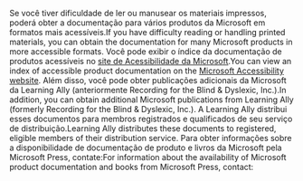 <span data-ttu-id="8fdae-101">Se você tiver dificuldade de ler ou manusear os materiais impressos, poderá obter a documentação para vários produtos da Microsoft em formatos mais acessíveis.</span><span class="sxs-lookup"><span data-stu-id="8fdae-101">If you have difficulty reading or handling printed materials, you can obtain the documentation for many Microsoft products in more accessible formats.</span></span> <span data-ttu-id="8fdae-102">Você pode exibir o índice da documentação de produtos acessíveis no [site de Acessibilidade da Microsoft](http://go.microsoft.com/fwlink/?LinkId=8431).</span><span class="sxs-lookup"><span data-stu-id="8fdae-102">You can view an index of accessible product documentation on the [Microsoft Accessibility website](http://go.microsoft.com/fwlink/?LinkId=8431).</span></span> <span data-ttu-id="8fdae-103">Além disso, você pode obter publicações adicionais da Microsoft da Learning Ally (anteriormente Recording for the Blind &amp; Dyslexic, Inc.).</span><span class="sxs-lookup"><span data-stu-id="8fdae-103">In addition, you can obtain additional Microsoft publications from Learning Ally (formerly Recording for the Blind &amp; Dyslexic, Inc.).</span></span> <span data-ttu-id="8fdae-104">A Learning Ally distribui esses documentos para membros registrados e qualificados de seu serviço de distribuição.</span><span class="sxs-lookup"><span data-stu-id="8fdae-104">Learning Ally distributes these documents to registered, eligible members of their distribution service.</span></span> <span data-ttu-id="8fdae-105">Para obter informações sobre a disponibilidade de documentação de produto e livros da Microsoft pela Microsoft Press, contate:</span><span class="sxs-lookup"><span data-stu-id="8fdae-105">For information about the availability of Microsoft product documentation and books from Microsoft Press, contact:</span></span>